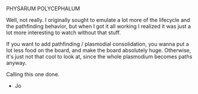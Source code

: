 PHYSARUM POLYCEPHALUM

Well, not really.  I originally sought to emulate a lot more of the lifecycle and
the pathfinding behavior, but when I got it all working I realized it was just a
lot more interesting to watch without that stuff.

If you want to add pathfinding / plasmodial consolidation, you wanna put a lot less
food on the board, and make the board absolutely huge.  Otherwise, it's just not
that cool to look at, since the whole plasmodium becomes paths anyway.

Calling this one done.

- Jo
